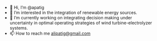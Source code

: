 - 👋 Hi, I’m @apatig
- 👀 I’m interested in the integration of renewable energy sources.
- 🌱 I’m currently working on integrating decision making under uncertainty in optimal operating strategies of wind turbine-electrolyzer systems.
- 📫 How to reach me alipatig@gmail.com

